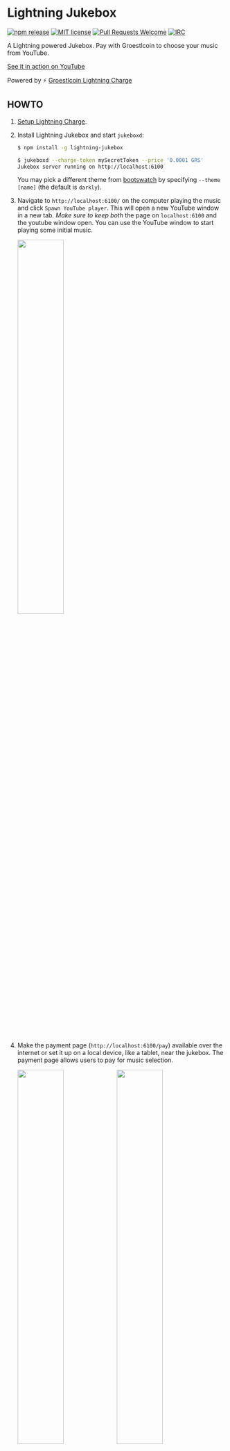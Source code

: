 # Lightning Jukebox

[![npm release](https://img.shields.io/npm/v/lightning-jukebox.svg)](https://www.npmjs.com/package/lightning-jukebox)
[![MIT license](https://img.shields.io/github/license/shesek/lightning-jukebox.svg)](https://github.com/shesek/lightning-jukebox/blob/master/LICENSE)
[![Pull Requests Welcome](https://img.shields.io/badge/PRs-welcome-brightgreen.svg)](http://makeapullrequest.com)
[![IRC](https://img.shields.io/badge/chat-on%20freenode-brightgreen.svg)](https://webchat.freenode.net/?channels=lightning-charge)

A Lightning powered Jukebox. Pay with Groestlcoin to choose your music from YouTube.

[See it in action on YouTube](https://www.youtube.com/watch?v=AgGYpFJsh24)

Powered by :zap: [Groestlcoin Lightning Charge](https://github.com/groestlcoin/groestlcoin-lightning-charge)

## HOWTO

1. [Setup Lightning Charge](https://github.com/groestlcoin/groestlcoin-lightning-charge/blob/master/README.md#getting-started).

2. Install Lightning Jukebox and start `jukeboxd`:

   ```bash
   $ npm install -g lightning-jukebox

   $ jukeboxd --charge-token mySecretToken --price '0.0001 GRS'
   Jukebox server running on http://localhost:6100
   ```

   You may pick a different theme from [bootswatch](https://bootswatch.com)
   by specifying `--theme [name]` (the default is `darkly`).

3. Navigate to `http://localhost:6100/` on the computer playing the music
   and click `Spawn YouTube player`.
   This will open a new YouTube window in a new tab.
   *Make sure to keep both* the page on `localhost:6100` and the youtube window open.
   You can use the YouTube window to start playing some initial music.

   <img src="https://i.imgur.com/l9PNsdS.png" width="47%"></img>

4. Make the payment page (`http://localhost:6100/pay`) available over the internet or set it up on a local device, like a tablet, near
   the jukebox. The payment page allows users to pay for music selection.

   <img src="https://i.imgur.com/H9kFDQW.png" width="47%"></img>
   <img src="https://i.imgur.com/pTZkZ0H.png" width="47%"></img>

   Once a payment is made, a push notification will be sent to the player window (via websockets),
   which will open the requested song in the spawned youtube window.

   Payments can also be made directly to the jukebox API:

   ```bash
   # with a search string
   $ BOLT11=`curl http://localhost:6100/invoice -d video='are you shpongled full album'`
   $ lightning-cli decodepay $BOLT11
   $ lightning-cli pay $BOLT11

   # with a specific video id
   $ lightning-cli pay `curl http://localhost:6100/invoice \
                        -d video=https://www.youtube.com/watch?v=IDiZG-eAk30`
   ```

## CLI options

```bash
$ jukeboxd --help

  A Lightning powered Jukebox

  Usage
    $ jukeboxd [options]

  Options
    -c, --charge-url <url>      Groestlcoin lightning charge server url [default: http://localhost:9112]
    -t, --charge-token <token>  lightning charge access token [required]

    -P, --price <price>         price to play music [default: 0.0001 GRS]
    -m, --theme <name>          pick theme from bootswatch.com [default: darkly]
    -l, --title <name>          website title [default: Groestlcoin Lightning Jukebox]

    -p, --port <port>           http server port [default: 9115]
    -i, --host <host>           http server listen address [default: 127.0.0.1]
    -h, --help                  output usage information
    -v, --version               output version number

  Example
    $ jukeboxd -t chargeSecretToken -P '0.0005 EUR'
```

## Why a separate YouTube tab instead of embedding the video player?

So that "auto play next" works.

## License

MIT
